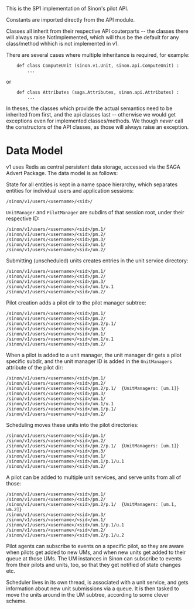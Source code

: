 

This is the SP1 implementation of Sinon's pilot API.  

Constants are imported directly from the API module.  

Classes all inherit from their respective API couterparts -- the classes there
will always raise NotImplemented, which will thus be the default for any
class/method whhich is not implemented in v1.

There are several cases where multiple inheritance is required, for example:


```
    def class ComputeUnit (sinon.v1.Unit, sinon.api.ComputeUnit) :
        ...
```

or

```
    def class Attributes (saga.Attributes, sinon.api.Attributes) :
        ...
```

In theses, the classes which provide the actual semantics need to be inherited
from first, and the api classes last -- otherwise we would get exceptions even
for implemented classes/methods.  We though *never* call the constructors of the
API classes, as those will always raise an exception.  



Data Model
==========

v1 uses Redis as central persistent data storage, accessed via the SAGA
Advert Package.  The data model is as follows: 

State for all entities is kept in a name space hierarchy, which separates
entities for individual users and application sessions:

    /sinon/v1/users/<username>/<sid>/

`UnitManager` and `PilotManager` are subdirs of that session root, under their
respective ID:

    /sinon/v1/users/<username>/<sid>/pm.1/
    /sinon/v1/users/<username>/<sid>/pm.2/
    /sinon/v1/users/<username>/<sid>/pm.3/
    /sinon/v1/users/<username>/<sid>/um.1/
    /sinon/v1/users/<username>/<sid>/um.2/

Submitting (unscheduled) units creates entries in the unit service directory:

    /sinon/v1/users/<username>/<sid>/pm.1/
    /sinon/v1/users/<username>/<sid>/pm.2/ 
    /sinon/v1/users/<username>/<sid>/pm.3/
    /sinon/v1/users/<username>/<sid>/um.1/u.1
    /sinon/v1/users/<username>/<sid>/um.2/

Pilot creation adds a pilot dir to the pilot manager subtree:

    /sinon/v1/users/<username>/<sid>/pm.1/
    /sinon/v1/users/<username>/<sid>/pm.2/
    /sinon/v1/users/<username>/<sid>/pm.2/p.1/
    /sinon/v1/users/<username>/<sid>/pm.3/
    /sinon/v1/users/<username>/<sid>/um.1/
    /sinon/v1/users/<username>/<sid>/um.1/u.1
    /sinon/v1/users/<username>/<sid>/um.2/

When a pilot is added to a unit manager, the unit manager dir gets a pilot
specific subdir, and the unit manager ID is added in the `UnitManagers`
attribute of the pilot dir:

    /sinon/v1/users/<username>/<sid>/pm.1/
    /sinon/v1/users/<username>/<sid>/pm.2/ 
    /sinon/v1/users/<username>/<sid>/pm.2/p.1/  {UnitManagers: [um.1]}
    /sinon/v1/users/<username>/<sid>/pm.3/
    /sinon/v1/users/<username>/<sid>/um.1/
    /sinon/v1/users/<username>/<sid>/um.1/u.1
    /sinon/v1/users/<username>/<sid>/um.1/p.1/
    /sinon/v1/users/<username>/<sid>/um.2/

Scheduling moves these units into the pilot directories:

    /sinon/v1/users/<username>/<sid>/pm.1/
    /sinon/v1/users/<username>/<sid>/pm.2/ 
    /sinon/v1/users/<username>/<sid>/pm.2/p.1/  {UnitManagers: [um.1]}
    /sinon/v1/users/<username>/<sid>/pm.3/
    /sinon/v1/users/<username>/<sid>/um.1/
    /sinon/v1/users/<username>/<sid>/um.1/p.1/u.1
    /sinon/v1/users/<username>/<sid>/um.2/

A pilot can be added to multiple unit services, and serve units from all of
those:

    /sinon/v1/users/<username>/<sid>/pm.1/
    /sinon/v1/users/<username>/<sid>/pm.2/ 
    /sinon/v1/users/<username>/<sid>/pm.2/p.1/  {UnitManagers: [um.1, um.2]}
    /sinon/v1/users/<username>/<sid>/pm.3/
    /sinon/v1/users/<username>/<sid>/um.1/
    /sinon/v1/users/<username>/<sid>/um.1/p.1/u.1
    /sinon/v1/users/<username>/<sid>/um.2/
    /sinon/v1/users/<username>/<sid>/um.2/p.1/u.2

Pilot agents can subscribe to events on a specific pilot, so they are aware when
pilots get added to new UMs, and when new units get added to their queue at
those UMs.  The UM instances in Sinon can subscribe to events from their pilots
and units, too, so that they get notified of state changes etc.

Scheduler lives in its own thread, is associated with a unit service, and gets
information about new unit submissions via a queue.  It is then tasked to move
the units around in the UM subtree, according to some clever scheme.

